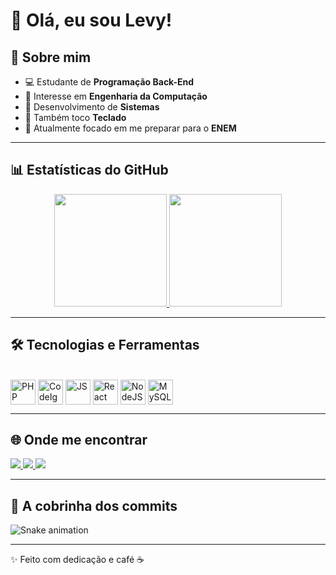 # 👋 Olá, eu sou Levy!

## 🚀 Sobre mim
- 💻 Estudante de **Programação Back-End**  
- 🔎 Interesse em **Engenharia da Computação**  
- 📱 Desenvolvimento de **Sistemas**  
- 🎹 Também toco **Teclado**
- 🎯 Atualmente focado em me preparar para o **ENEM**  

---

## 📊 Estatísticas do GitHub
<div align="center">
  <a href="https://github.com/levyoliv">
    <img height="180em" src="https://github-readme-stats.vercel.app/api?username=levyoliv&show_icons=true&theme=tokyonight&include_all_commits=true&count_private=true"/>
    <img height="180em" src="https://github-readme-stats.vercel.app/api/top-langs/?username=levyoliv&layout=compact&langs_count=7&theme=tokyonight"/>
  </a>
</div>

---

## 🛠️ Tecnologias e Ferramentas
<div style="display: inline_block"><br>
  <img align="center" alt="PHP" height="40" width="40" src="https://cdn.jsdelivr.net/gh/devicons/devicon/icons/php/php-original.svg" />
  <img align="center" alt="CodeIgniter" height="40" width="40" src="https://cdn.jsdelivr.net/gh/devicons/devicon/icons/codeigniter/codeigniter-plain.svg" />
  <img align="center" alt="JS" height="40" width="40" src="https://cdn.jsdelivr.net/gh/devicons/devicon/icons/javascript/javascript-original.svg" />
  <img align="center" alt="React" height="40" width="40" src="https://cdn.jsdelivr.net/gh/devicons/devicon/icons/react/react-original.svg" />
  <img align="center" alt="NodeJS" height="40" width="40" src="https://cdn.jsdelivr.net/gh/devicons/devicon/icons/nodejs/nodejs-original.svg" />
  <img align="center" alt="MySQL" height="40" width="40" src="https://cdn.jsdelivr.net/gh/devicons/devicon/icons/mysql/mysql-original.svg" />
</div>

---

## 🌐 Onde me encontrar
<a href="https://www.linkedin.com/in/levyoliveira" target="_blank">
  <img src="https://img.shields.io/badge/-LinkedIn-%230077B5?style=for-the-badge&logo=linkedin&logoColor=white">
</a>
<a href="https://instagram.com/levyoliv__" target="_blank">
  <img src="https://img.shields.io/badge/-Instagram-%23E4405F?style=for-the-badge&logo=instagram&logoColor=white">
</a>
<a href="mailto:levyoliveira654@gmail.com">
  <img src="https://img.shields.io/badge/-Gmail-%23EA4335?style=for-the-badge&logo=gmail&logoColor=white">
</a>

---

## 🐍 A cobrinha dos commits
![Snake animation](https://github.com/levyoliv/levyoliv/blob/output/github-contribution-grid-snake.svg)

---

✨ Feito com dedicação e café ☕  
